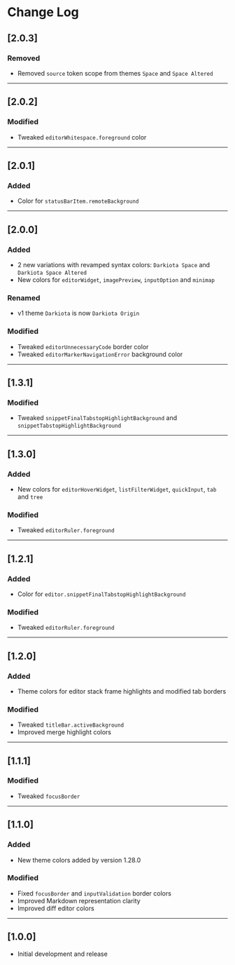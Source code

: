 # Change Log
## [2.0.3]
### Removed
- Removed `source` token scope from themes `Space` and `Space Altered`

---
## [2.0.2]
### Modified
- Tweaked `editorWhitespace.foreground` color

---
## [2.0.1]
### Added
- Color for `statusBarItem.remoteBackground`

---
## [2.0.0]
### Added
- 2 new variations with revamped syntax colors: `Darkiota Space` and `Darkiota Space Altered`
- New colors for `editorWidget`, `imagePreview`, `inputOption` and `minimap`

### Renamed
- v1 theme `Darkiota` is now `Darkiota Origin`

### Modified
- Tweaked `editorUnnecessaryCode` border color
- Tweaked `editorMarkerNavigationError` background color

---
## [1.3.1]
### Modified
- Tweaked `snippetFinalTabstopHighlightBackground` and `snippetTabstopHighlightBackground`

---
## [1.3.0]
### Added
- New colors for `editorHoverWidget`, `listFilterWidget`, `quickInput`, `tab` and `tree`

### Modified
- Tweaked `editorRuler.foreground`

---
## [1.2.1]
### Added
- Color for `editor.snippetFinalTabstopHighlightBackground`

### Modified
- Tweaked `editorRuler.foreground`

---
## [1.2.0]
### Added
- Theme colors for editor stack frame highlights and modified tab borders

### Modified
- Tweaked `titleBar.activeBackground`
- Improved merge highlight colors

---
## [1.1.1]
### Modified
- Tweaked `focusBorder`

---
## [1.1.0]
### Added
- New theme colors added by version 1.28.0

### Modified
- Fixed `focusBorder` and `inputValidation` border colors 
- Improved Markdown representation clarity
- Improved diff editor colors

---
## [1.0.0]
- Initial development and release
